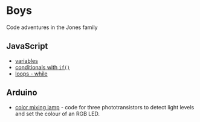# Boys

Code adventures in the Jones family

## JavaScript

* [variables](/variables.js)
* [conditionals with `if()`](/conditionals_if.js)
* [loops - while](/loops_while.js)

## Arduino

* [color mixing lamp](/color-mixing-lamp.ino) - code for three phototransistors to detect light levels and set the colour of an RGB LED.
